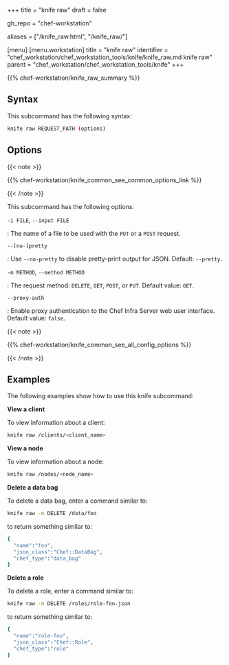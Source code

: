 +++
title = "knife raw"
draft = false

gh_repo = "chef-workstation"

aliases = ["/knife_raw.html", "/knife_raw/"]

[menu]
  [menu.workstation]
    title = "knife raw"
    identifier = "chef_workstation/chef_workstation_tools/knife/knife_raw.md knife raw"
    parent = "chef_workstation/chef_workstation_tools/knife"
+++
<!-- markdownlint-disable-file MD036 -->

{{% chef-workstation/knife_raw_summary %}}

## Syntax

This subcommand has the following syntax:

``` bash
knife raw REQUEST_PATH (options)
```

## Options

{{< note >}}

{{% chef-workstation/knife_common_see_common_options_link %}}

{{< /note >}}

This subcommand has the following options:

`-i FILE`, `--input FILE`

: The name of a file to be used with the `PUT` or a `POST` request.

`--[no-]pretty`

: Use `--no-pretty` to disable pretty-print output for JSON. Default: `--pretty`.

`-m METHOD`, `--method METHOD`

: The request method: `DELETE`, `GET`, `POST`, or `PUT`. Default value: `GET`.

`--proxy-auth`

: Enable proxy authentication to the Chef Infra Server web user interface. Default value: `false`.

{{< note >}}

{{% chef-workstation/knife_common_see_all_config_options %}}

{{< /note >}}

## Examples

The following examples show how to use this knife subcommand:

**View a client**

To view information about a client:

``` bash
knife raw /clients/<client_name>
```

**View a node**

To view information about a node:

``` bash
knife raw /nodes/<node_name>
```

**Delete a data bag**

To delete a data bag, enter a command similar to:

``` bash
knife raw -m DELETE /data/foo
```

to return something similar to:

``` bash
{
  "name":"foo",
  "json_class":"Chef::DataBag",
  "chef_type":"data_bag"
}
```

**Delete a role**

To delete a role, enter a command similar to:

``` bash
knife raw -m DELETE /roles/role-foo.json
```

to return something similar to:

``` bash
{
  "name":"role-foo",
  "json_class":"Chef::Role",
  "chef_type":"role"
}
```
